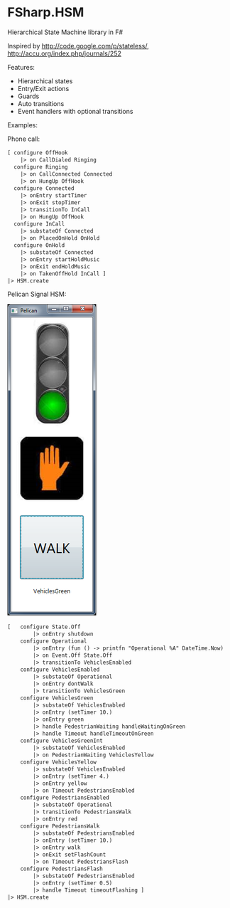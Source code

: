 FSharp.HSM
==========

Hierarchical State Machine library in F#

Inspired by http://code.google.com/p/stateless/, http://accu.org/index.php/journals/252

Features:
- Hierarchical states
- Entry/Exit actions
- Guards
- Auto transitions
- Event handlers with optional transitions


Examples:

Phone call:

    [ configure OffHook
        |> on CallDialed Ringing
      configure Ringing
        |> on CallConnected Connected
        |> on HungUp OffHook
      configure Connected
        |> onEntry startTimer
        |> onExit stopTimer
        |> transitionTo InCall
        |> on HungUp OffHook
      configure InCall
        |> substateOf Connected
        |> on PlacedOnHold OnHold
      configure OnHold
        |> substateOf Connected
        |> onEntry startHoldMusic
        |> onExit endHoldMusic
        |> on TakenOffHold InCall ] 
    |> HSM.create

Pelican Signal HSM:

![alt text](./Pelican.png "Pelican Demo")

    [   configure State.Off
            |> onEntry shutdown
        configure Operational
            |> onEntry (fun () -> printfn "Operational %A" DateTime.Now)
            |> on Event.Off State.Off
            |> transitionTo VehiclesEnabled
        configure VehiclesEnabled
            |> substateOf Operational
            |> onEntry dontWalk
            |> transitionTo VehiclesGreen
        configure VehiclesGreen
            |> substateOf VehiclesEnabled
            |> onEntry (setTimer 10.)
            |> onEntry green
            |> handle PedestrianWaiting handleWaitingOnGreen
            |> handle Timeout handleTimeoutOnGreen
        configure VehiclesGreenInt
            |> substateOf VehiclesEnabled
            |> on PedestrianWaiting VehiclesYellow
        configure VehiclesYellow
            |> substateOf VehiclesEnabled
            |> onEntry (setTimer 4.)
            |> onEntry yellow
            |> on Timeout PedestriansEnabled
        configure PedestriansEnabled
            |> substateOf Operational
            |> transitionTo PedestriansWalk
            |> onEntry red
        configure PedestriansWalk
            |> substateOf PedestriansEnabled
            |> onEntry (setTimer 10.)
            |> onEntry walk
            |> onExit setFlashCount
            |> on Timeout PedestriansFlash
        configure PedestriansFlash
            |> substateOf PedestriansEnabled
            |> onEntry (setTimer 0.5)
            |> handle Timeout timeoutFlashing ]
    |> HSM.create
